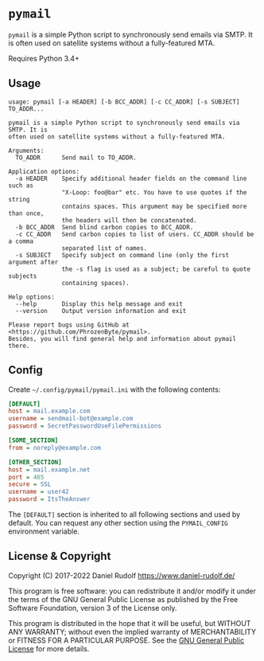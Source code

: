 `pymail`
========

`pymail` is a simple Python script to synchronously send emails via SMTP. It is often used on satellite systems without a fully-featured MTA.

Requires Python 3.4+

Usage
-----

```
usage: pymail [-a HEADER] [-b BCC_ADDR] [-c CC_ADDR] [-s SUBJECT] TO_ADDR...

pymail is a simple Python script to synchronously send emails via SMTP. It is
often used on satellite systems without a fully-featured MTA.

Arguments:
  TO_ADDR      Send mail to TO_ADDR.

Application options:
  -a HEADER    Specify additional header fields on the command line such as
               "X-Loop: foo@bar" etc. You have to use quotes if the string
               contains spaces. This argument may be specified more than once,
               the headers will then be concatenated.
  -b BCC_ADDR  Send blind carbon copies to BCC_ADDR.
  -c CC_ADDR   Send carbon copies to list of users. CC_ADDR should be a comma
               separated list of names.
  -s SUBJECT   Specify subject on command line (only the first argument after
               the -s flag is used as a subject; be careful to quote subjects
               containing spaces).

Help options:
  --help       Display this help message and exit
  --version    Output version information and exit

Please report bugs using GitHub at <https://github.com/PhrozenByte/pymail>.
Besides, you will find general help and information about pymail there.
```

Config
------

Create `~/.config/pymail/pymail.ini` with the following contents:

```ini
[DEFAULT]
host = mail.example.com
username = sendmail-bot@example.com
password = SecretPasswordUseFilePermissions

[SOME_SECTION]
from = noreply@example.com

[OTHER_SECTION]
host = mail.example.net
port = 465
secure = SSL
username = user42
password = ItsTheAnswer
```

The `[DEFAULT]` section is inherited to all following sections and used by default. You can request any other section using the `PYMAIL_CONFIG` environment variable.

License & Copyright
-------------------

Copyright (C) 2017-2022  Daniel Rudolf <https://www.daniel-rudolf.de/>

This program is free software: you can redistribute it and/or modify it under the terms of the GNU General Public License as published by the Free Software Foundation, version 3 of the License only.

This program is distributed in the hope that it will be useful, but WITHOUT ANY WARRANTY; without even the implied warranty of MERCHANTABILITY or FITNESS FOR A PARTICULAR PURPOSE.  See the [GNU General Public License](LICENSE) for more details.
